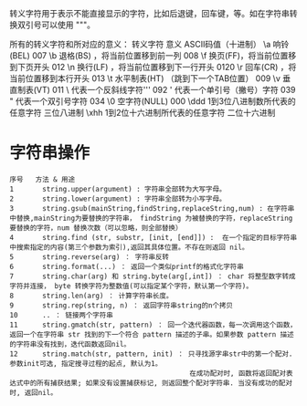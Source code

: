 转义字符用于表示不能直接显示的字符，比如后退键，回车键，等。如在字符串转换双引号可以使用 "\""。

所有的转义字符和所对应的意义：
	转义字符  	意义                                	ASCII码值（十进制）
	\a        	响铃(BEL)                           	007
	\b        	退格(BS) ，将当前位置移到前一列     	008
	\f        	换页(FF)，将当前位置移到下页开头    	012
	\n        	换行(LF) ，将当前位置移到下一行开头 	0120
	\r        	回车(CR) ，将当前位置移到本行开头   	013
	\t        	 水平制表(HT) （跳到下一个TAB位置） 	009
	\v        	垂直制表(VT)                        	011
	\\        	代表一个反斜线字符''\'              	092
	\'        	代表一个单引号（撇号）字符          	039
	\"        	代表一个双引号字符                  	034
	\0        	空字符(NULL)                        	000
	\ddd      	1到3位八进制数所代表的任意字符      	三位八进制
	\xhh      	1到2位十六进制所代表的任意字符      	二位十六进制



# 字符串操作
	序号	 方法 & 用途
	1   	string.upper(argument) : 字符串全部转为大写字母。
	2   	string.lower(argument) : 字符串全部转为小写字母。
	3   	string.gsub(mainString,findString,replaceString,num) : 在字符串中替换,mainString为要替换的字符串， findString 为被替换的字符，replaceString 要替换的字符，num 替换次数（可以忽略，则全部替换）
	4   	string.find (str, substr, [init, [end]]) :  在一个指定的目标字符串中搜索指定的内容(第三个参数为索引),返回其具体位置。不存在则返回 nil。 
	5   	string.reverse(arg) ： 字符串反转
	6   	string.format(...) ： 返回一个类似printf的格式化字符串 
	7   	string.char(arg) 和 string.byte(arg[,int]) ： char 将整型数字转成字符并连接， byte 转换字符为整数值(可以指定某个字符，默认第一个字符)。 
	8   	string.len(arg) ： 计算字符串长度。 
	9   	string.rep(string, n) ： 返回字符串string的n个拷贝 
	10  	.. ： 链接两个字符串
	11  	string.gmatch(str, pattern) ： 回一个迭代器函数，每一次调用这个函数，返回一个在字符串 str 找到的下一个符合 pattern 描述的子串。如果参数 pattern 描述的字符串没有找到，迭代函数返回nil。
	12  	string.match(str, pattern, init) ： 只寻找源字串str中的第一个配对. 参数init可选, 指定搜寻过程的起点, 默认为1。
                                                在成功配对时, 函数将返回配对表达式中的所有捕获结果; 如果没有设置捕获标记, 则返回整个配对字符串. 当没有成功的配对时, 返回nil。 
